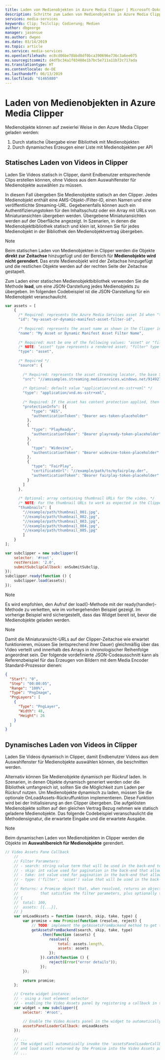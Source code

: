 ```yaml
---
title: Laden von Medienobjekten in Azure Media Clipper | Microsoft-Dokumentation
description: Schritte zum Laden von Medienobjekten in Azure Media Clipper
services: media-services
keywords: Clip; Teilclip; Codierung; Medien
author: dbgeorge
manager: jasonsue
ms.author: dwgeo
ms.date: 03/14/2019
ms.topic: article
ms.service: media-services
ms.openlocfilehash: ec8cd06be78bbd8df0bca390696e736c3a6ee075
ms.sourcegitcommit: d4dfbc34a1f03488e1b7bc5e711a11b72c717ada
ms.translationtype: HT
ms.contentlocale: de-DE
ms.lasthandoff: 06/13/2019
ms.locfileid: "61465880"
---
```

# <a name="loading-assets-into-azure-media-clipper"></a>Laden von Medienobjekten in Azure Media Clipper  

Medienobjekte können auf zweierlei Weise in den Azure Media Clipper geladen werden:
1. Durch statische Übergabe einer Bibliothek mit Medienobjekten
2. Durch dynamisches Erzeugen einer Liste mit Medienobjekten per API

## <a name="statically-load-videos-into-clipper"></a>Statisches Laden von Videos in Clipper
Laden Sie Videos statisch in Clipper, damit Endbenutzer entsprechende Clips erstellen können, ohne Videos aus dem Auswahlfenster für Medienobjekte auswählen zu müssen.

In diesem Fall übergeben Sie Medienobjekte statisch an den Clipper. Jedes Medienobjekt enthält eine AMS-Objekt-/Filter-ID, einen Namen und eine veröffentlichte Streaming-URL. Gegebenenfalls können auch ein Authentifizierungstoken für den Inhaltsschutz oder ein Array mit URLs von Miniaturansichten übergeben werden. Übergebene Miniaturansichten werden auf der Oberfläche angezeigt. In Szenarien, in denen die Medienobjektbibliothek statisch und klein ist, können Sie für jedes Medienobjekt in der Bibliothek den Medienobjektvertrag übergeben.

> [!NOTE]
> Beim statischen Laden von Medienobjekten in Clipper werden die Objekte **direkt zur Zeitachse** hinzugefügt und der Bereich für **Medienobjekte wird nicht gerendert**. Das erste Medienobjekt wird der Zeitachse hinzugefügt und die restlichen Objekte werden auf der rechten Seite der Zeitachse gestapelt.

Zum Laden einer statischen Medienobjektbibliothek verwenden Sie die Methode **load**, um eine JSON-Darstellung jedes Medienobjekts zu übergeben. Im folgenden Codebeispiel ist die JSON-Darstellung für ein Medienobjekt veranschaulicht.

```javascript
var assets = [
    {
      /* Required: represents the Azure Media Services asset Id when "type" === "asset"; otherwise, represents the dynamic manifest asset filter Id ("type" === "filter")  */
      "id": "my-asset-or-dynamic-manifest-asset-filter-id",
    
      /* Required: represents the asset name as shown in the Clipper interface */
      "name": "My Asset or Dynamic Manifest Asset Filter Name",
    
      /* Required: must be one of the following values: "asset" or "filter" */
      /* NOTE: "asset" type represents a rendered asset; "filter" type represents a dynamic manifest asset filter */
      "type": "asset",
    
      /* Required */
      "source": {
    
        /* Required: represents the asset streaming locator, the base Smooth Streaming URL */
        "src": "//amssamples.streaming.mediaservices.windows.net/91492735-c523-432b-ba01-faba6c2206a2/AzureMediaServicesPromo.ism/manifest",
    
        /* Optional: default value "application/vnd.ms-sstr+xml" */
        "type": "application/vnd.ms-sstr+xml",
    
        /* Required: If the asset has content protection applied, then you must include an array with the different protection types along with the token to request the license/key; otherwise, provide an empty array */
        "protectionInfo": [{
            "type": "AES",
            "authenticationToken": "Bearer aes-token-placeholder"
          },
          {
            "type": "PlayReady",
            "authenticationToken": "Bearer playready-token-placeholder"
          },
          {
            "type": "Widevine",
            "authenticationToken": "Bearer widevine-token-placeholder"
          },
          {
            "type": "FairPlay",
            "certificateUrl": "//example/path/to/myfairplay.der",
            "authenticationToken": "Bearer fairplay-token-placeholder"
          }
        ]
      },
    
      /* Optional: array containing thumbnail URLs for the video. */
      /* NOTE: For the thumbnail URLs to work as expected in the Clipper timeline they must be evenly distributed across the video (based on the duration) and in chronological order within the array. */
      "thumbnails": [
        "//example/path/thumbnail_001.jpg",
        "//example/path/thumbnail_002.jpg",
        "//example/path/thumbnail_003.jpg",
        "//example/path/thumbnail_004.jpg",
        "//example/path/thumbnail_005.jpg"
        ]
    }
];

var subclipper = new subclipper({
    selector: '#root',
    restVersion: '2.0',
    submitSubclipCallback: onSubmitSubclip,
});
subclipper.ready(function () {
    subclipper.load(assets);
});

```

> [!NOTE]
> Es wird empfohlen, den Aufruf der load()-Methode mit der ready(handler)-Methode zu verketten, wie im vorhergehenden Beispiel gezeigt. Im vorherige Beispiel wird sichergestellt, dass das Widget bereit ist, bevor die Medienobjekte geladen werden.

> [!NOTE]
> Damit die Miniaturansicht-URLs auf der Clipper-Zeitachse wie erwartet funktionieren, müssen Sie (entsprechend ihrer Dauer) gleichmäßig über das Video verteilt und innerhalb des Arrays in chronologischer Reihenfolge angeordnet sein. Der folgende vordefinierte JSON-Codeausschnitt kann als Referenzbeispiel für das Erzeugen von Bildern mit dem Media Encoder Standard-Prozessor dienen:

```json
{
  "Start": "0",
  "Step": "00:00:05",
  "Range": "100%",
  "Type": "PngImage",
  "PngLayers": [
    {
      "Type": "PngLayer",
      "Width": 48,
      "Height": 26
    }
  ]
}
```

## <a name="dynamically-load-videos-in-clipper"></a>Dynamisches Laden von Videos in Clipper
Laden Sie Videos dynamisch in Clipper, damit Endbenutzer Videos aus dem Auswahlfenster für Medienobjekte auswählen können, die beschnitten werden.

Alternativ können Sie Medienobjekte dynamisch per Rückruf laden. In Szenarien, in denen Objekte dynamisch generiert werden oder die Bibliothek umfangreich ist, sollten Sie die Möglichkeit zum Laden per Rückruf nutzen. Um Medienobjekte dynamisch zu laden, müssen Sie die optionale OnLoadAssets-Rückruffunktion implementieren. Diese Funktion wird bei der Initialisierung an den Clipper übergeben. Die aufgelösten Medienobjekte sollten auf den gleichen Vertrag Bezug nehmen wie statisch geladene Medienobjekte. Das folgende Codebeispiel veranschaulicht die Methodensignatur, die erwartete Eingabe und die erwartete Ausgabe.

> [!NOTE]
> Beim dynamischen Laden von Medienobjekten in Clipper werden die Objekte im **Auswahlbereich für Medienobjekte** gerendert.

```javascript
// Video Assets Pane Callback
    //
    // Filter Parameters:
    // - search: string value term that will be used in the back-end to filter assets by name.
    // - skip: int value used for pagination in the back-end that allows skipping a number of assets in the response.
    // - take: int value used for pagination in the back-end that allows defining the number of assets to include in the response.
    // - type: ('filter', 'asset') value that will be used in the back-end to filter assets by type.
    //
    // Returns: a Promise object that, when resolved, returns an object containing an array of assets (input contract)
    //          that satisfies the filter parameters, plus optionally the total types of files available:
    // {
    //  total: 100,
    //  assets: [{...}],
    // }
    var onLoadAssets = function (search, skip, take, type) {
        var promise = new Promise(function (resolve, reject) {
            // TODO: implement the getAssetsFromBackend method to get the assets from the back-end using the filter parameters (search, skip, take, type).
            getAssetsFromBackend(search, skip, take, type)
                .then(function (assets) {
                    resolve({
                        total: assets.length,
                        assets: assets
                    });
                }).catch(function () {
                    reject(Error("error details"));
                });
        });
    
        return promise;
    };

    // Create widget instance:
    // - using a root element selector
    // - enabling the Video Assets panel by registering a callback in the 'assetsPanelLoaderCallback' option parameter.
    var widget = new subclipper({
        selector: '#root',

        // Enable the Video Assets panel in the widget to automatically load assets (input contract)
        assetsPanelLoaderCallback: onLoadAssets
    });

    // ...
    // The widget will automatically invoke the 'assetsPanelLoaderCallback' callback with the filter parameters specified by the user 
    // and load assets returned by the Promise into the Video Assets panel.
    // ...
```
